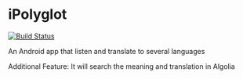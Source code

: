 # iPolyglot 
[![Build Status](https://app.bitrise.io/app/7b8bcac899ec952d/status.svg?token=uxuQ3v5zpep4yLh3AtJzWA&branch=master)](https://app.bitrise.io/app/7b8bcac899ec952d)


An Android app that listen and translate to several languages

Additional Feature: It will search the meaning and translation in Algolia
